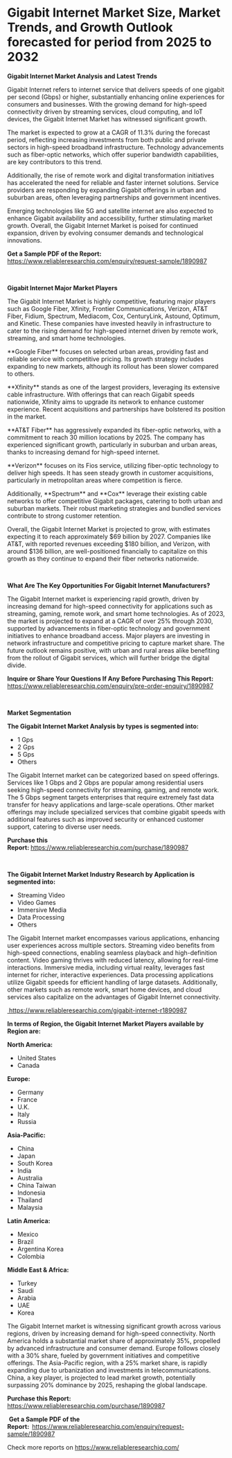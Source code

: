 <p><h1>Gigabit Internet Market Size, Market Trends, and Growth Outlook forecasted for period from 2025 to 2032</h1></p><p><strong>Gigabit Internet Market Analysis and Latest Trends</strong></p>
<p><p>Gigabit Internet refers to internet service that delivers speeds of one gigabit per second (Gbps) or higher, substantially enhancing online experiences for consumers and businesses. With the growing demand for high-speed connectivity driven by streaming services, cloud computing, and IoT devices, the Gigabit Internet Market has witnessed significant growth.</p><p>The market is expected to grow at a CAGR of 11.3% during the forecast period, reflecting increasing investments from both public and private sectors in high-speed broadband infrastructure. Technology advancements such as fiber-optic networks, which offer superior bandwidth capabilities, are key contributors to this trend. </p><p>Additionally, the rise of remote work and digital transformation initiatives has accelerated the need for reliable and faster internet solutions. Service providers are responding by expanding Gigabit offerings in urban and suburban areas, often leveraging partnerships and government incentives. </p><p>Emerging technologies like 5G and satellite internet are also expected to enhance Gigabit availability and accessibility, further stimulating market growth. Overall, the Gigabit Internet Market is poised for continued expansion, driven by evolving consumer demands and technological innovations.</p></p>
<p><strong>Get a Sample PDF of the Report:&nbsp;</strong> <a href="https://www.reliableresearchiq.com/enquiry/request-sample/1890987?utm_campaign=1144&utm_medium=2&utm_source=Github&utm_content=ia&utm_term=15022025&utm_id=gigabit-internet">https://www.reliableresearchiq.com/enquiry/request-sample/1890987</a></p>
<p>&nbsp;</p>
<p><strong>Gigabit Internet Major Market Players</strong></p>
<p><p>The Gigabit Internet Market is highly competitive, featuring major players such as Google Fiber, Xfinity, Frontier Communications, Verizon, AT&T Fiber, Fidium, Spectrum, Mediacom, Cox, CenturyLink, Astound, Optimum, and Kinetic. These companies have invested heavily in infrastructure to cater to the rising demand for high-speed internet driven by remote work, streaming, and smart home technologies.</p><p>**Google Fiber** focuses on selected urban areas, providing fast and reliable service with competitive pricing. Its growth strategy includes expanding to new markets, although its rollout has been slower compared to others.</p><p>**Xfinity** stands as one of the largest providers, leveraging its extensive cable infrastructure. With offerings that can reach Gigabit speeds nationwide, Xfinity aims to upgrade its network to enhance customer experience. Recent acquisitions and partnerships have bolstered its position in the market.</p><p>**AT&T Fiber** has aggressively expanded its fiber-optic networks, with a commitment to reach 30 million locations by 2025. The company has experienced significant growth, particularly in suburban and urban areas, thanks to increasing demand for high-speed internet.</p><p>**Verizon** focuses on its Fios service, utilizing fiber-optic technology to deliver high speeds. It has seen steady growth in customer acquisitions, particularly in metropolitan areas where competition is fierce.</p><p>Additionally, **Spectrum** and **Cox** leverage their existing cable networks to offer competitive Gigabit packages, catering to both urban and suburban markets. Their robust marketing strategies and bundled services contribute to strong customer retention.</p><p>Overall, the Gigabit Internet Market is projected to grow, with estimates expecting it to reach approximately $69 billion by 2027. Companies like AT&T, with reported revenues exceeding $180 billion, and Verizon, with around $136 billion, are well-positioned financially to capitalize on this growth as they continue to expand their fiber networks nationwide.</p></p>
<p>&nbsp;</p>
<p><strong>What Are The Key Opportunities For Gigabit Internet Manufacturers?</strong></p>
<p><p>The Gigabit Internet market is experiencing rapid growth, driven by increasing demand for high-speed connectivity for applications such as streaming, gaming, remote work, and smart home technologies. As of 2023, the market is projected to expand at a CAGR of over 25% through 2030, supported by advancements in fiber-optic technology and government initiatives to enhance broadband access. Major players are investing in network infrastructure and competitive pricing to capture market share. The future outlook remains positive, with urban and rural areas alike benefiting from the rollout of Gigabit services, which will further bridge the digital divide.</p></p>
<p><strong>Inquire or Share Your Questions If Any Before Purchasing This Report:</strong> <a href="https://www.reliableresearchiq.com/enquiry/pre-order-enquiry/1890987?utm_campaign=1144&utm_medium=2&utm_source=Github&utm_content=ia&utm_term=15022025&utm_id=gigabit-internet">https://www.reliableresearchiq.com/enquiry/pre-order-enquiry/1890987</a></p>
<p>&nbsp;</p>
<p><strong>Market Segmentation</strong></p>
<p><strong>The Gigabit Internet Market Analysis by types is segmented into:</strong></p>
<p><ul><li>1 Gps</li><li>2 Gps</li><li>5 Gps</li><li>Others</li></ul></p>
<p><p>The Gigabit Internet market can be categorized based on speed offerings. Services like 1 Gbps and 2 Gbps are popular among residential users seeking high-speed connectivity for streaming, gaming, and remote work. The 5 Gbps segment targets enterprises that require extremely fast data transfer for heavy applications and large-scale operations. Other market offerings may include specialized services that combine gigabit speeds with additional features such as improved security or enhanced customer support, catering to diverse user needs.</p></p>
<p><strong>Purchase this Report:&nbsp;</strong><a href="https://www.reliableresearchiq.com/purchase/1890987?utm_campaign=1144&utm_medium=2&utm_source=Github&utm_content=ia&utm_term=15022025&utm_id=gigabit-internet">https://www.reliableresearchiq.com/purchase/1890987</a></p>
<p>&nbsp;</p>
<p><strong>The Gigabit Internet Market Industry Research by Application is segmented into:</strong></p>
<p><ul><li>Streaming Video</li><li>Video Games</li><li>Immersive Media</li><li>Data Processing</li><li>Others</li></ul></p>
<p><p>The Gigabit Internet market encompasses various applications, enhancing user experiences across multiple sectors. Streaming video benefits from high-speed connections, enabling seamless playback and high-definition content. Video gaming thrives with reduced latency, allowing for real-time interactions. Immersive media, including virtual reality, leverages fast internet for richer, interactive experiences. Data processing applications utilize Gigabit speeds for efficient handling of large datasets. Additionally, other markets such as remote work, smart home devices, and cloud services also capitalize on the advantages of Gigabit Internet connectivity.</p></p>
<p><a href="https://www.reliableresearchiq.com/gigabit-internet-r1890987?utm_campaign=1144&utm_medium=2&utm_source=Github&utm_content=ia&utm_term=15022025&utm_id=gigabit-internet">&nbsp;https://www.reliableresearchiq.com/gigabit-internet-r1890987</a></p>
<p><strong>In terms of Region, the Gigabit Internet Market Players available by Region are:</strong></p>
<p>
    <p> <strong> North America: </strong>
        <ul>
            <li>United States</li>
            <li>Canada</li>
        </ul>
        </p> 
    <p> <strong> Europe: </strong>
        <ul>
            <li>Germany</li>
            <li>France</li>
            <li>U.K.</li>
            <li>Italy</li>
            <li>Russia</li>
        </ul>
        </p> 
    <p> <strong> Asia-Pacific: </strong>
        <ul>
            <li>China</li>
            <li>Japan</li>
            <li>South Korea</li>
            <li>India</li>
            <li>Australia</li>
            <li>China Taiwan</li>
            <li>Indonesia</li>
            <li>Thailand</li>
            <li>Malaysia</li>
        </ul>
        </p> 
    <p> <strong> Latin America: </strong>
        <ul>
            <li>Mexico</li>
            <li>Brazil</li>
            <li>Argentina Korea</li>
            <li>Colombia</li>
        </ul>
        </p> 
    <p> <strong> Middle East & Africa: </strong>
        <ul>
            <li>Turkey</li>
            <li>Saudi</li>
            <li>Arabia</li>
            <li>UAE</li>
            <li>Korea</li>
        </ul>
    </p>
    </p>
<p><p>The Gigabit Internet market is witnessing significant growth across various regions, driven by increasing demand for high-speed connectivity. North America holds a substantial market share of approximately 35%, propelled by advanced infrastructure and consumer demand. Europe follows closely with a 30% share, fueled by government initiatives and competitive offerings. The Asia-Pacific region, with a 25% market share, is rapidly expanding due to urbanization and investments in telecommunications. China, a key player, is projected to lead market growth, potentially surpassing 20% dominance by 2025, reshaping the global landscape.</p></p>
<p><strong>Purchase this Report: </strong><a href="https://www.reliableresearchiq.com/purchase/1890987?utm_campaign=1144&utm_medium=2&utm_source=Github&utm_content=ia&utm_term=15022025&utm_id=gigabit-internet">https://www.reliableresearchiq.com/purchase/1890987</a></p>
<p>&nbsp;<strong>Get a Sample PDF of the Report:&nbsp;&nbsp;</strong><a href="https://www.reliableresearchiq.com/enquiry/request-sample/1890987?utm_campaign=1144&utm_medium=2&utm_source=Github&utm_content=ia&utm_term=15022025&utm_id=gigabit-internet">https://www.reliableresearchiq.com/enquiry/request-sample/1890987</a></p>
<p><strong></strong></p>
<p>Check more reports on <a href="https://www.reliableresearchiq.com/?utm_campaign=1144&utm_medium=2&utm_source=Github&utm_content=ia&utm_term=15022025&utm_id=gigabit-internet">https://www.reliableresearchiq.com/</a></p>